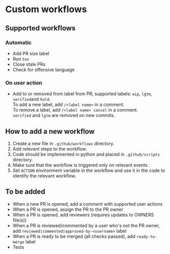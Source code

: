 # Custom workflows

## Supported workflows
### Automatic
- Add PR size label
- Run `tox`
- Close stale PRs
- Check for offensive language

### On user action
- Add to or removed from label from PR; supported labels: `wip`, `lgtm`, `verified`and `hold`.    
  To add a new label, add `/<label name>` in a comment.  
  To remove a label, add `/<label name> cancel` in a comment.  
  `verified` and `lgtm` are removed on new commits.

## How to add a new workflow
1. Create a new file in `.github/workflows` directory.
2. Add relevant steps to the workflow.
3. Code should be implemented in python and placed in `.github/scripts` directory.
4. Make sure that the workflow is triggered only on relevant events.
5. Set `ACTION` environment variable in the workflow and use it in the code to identify the relevant workflow.


## To be added
- When a new PR is opened, add a comment with supported user actions
- When a PR is opened, assign the PR to the PR owner
- When a PR is opened, add reviewers (requires updates to OWNERS file(s))
- When a PR is reviewed/commented by a user who's not the PR owner, add `reviewed|commented|approved-by-<username>` label
- When a PR is ready to be merged (all checks passed), add `ready-to-merge` label
- Tests
